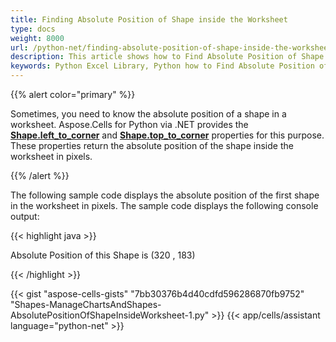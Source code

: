 ```yaml
---
title: Finding Absolute Position of Shape inside the Worksheet
type: docs
weight: 8000
url: /python-net/finding-absolute-position-of-shape-inside-the-worksheet/
description: This article shows how to Find Absolute Position of Shape inside the Worksheet through the Aspose.Cells for Python via .NET API.
keywords: Python Excel Library, Python how to Find Absolute Position of Shape inside the Worksheet.
---
```


{{% alert color="primary" %}}

Sometimes, you need to know the absolute position of a shape in a worksheet. Aspose.Cells for Python via .NET provides the [**Shape.left_to_corner**](https://reference.aspose.com/cells/python-net/aspose.cells.drawing/shape/left_to_corner) and [**Shape.top_to_corner**](https://reference.aspose.com/cells/python-net/aspose.cells.drawing/shape/top_to_corner) properties for this purpose. These properties return the absolute position of the shape inside the worksheet in pixels.

{{% /alert %}}

The following sample code displays the absolute position of the first shape in the worksheet in pixels. The sample code displays the following console output:

{{< highlight java >}}

Absolute Position of this Shape is (320 , 183)

{{< /highlight >}}

{{< gist "aspose-cells-gists" "7bb30376b4d40cdfd596286870fb9752" "Shapes-ManageChartsAndShapes-AbsolutePositionOfShapeInsideWorksheet-1.py" >}}
{{< app/cells/assistant language="python-net" >}}